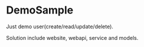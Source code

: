 # DemoSample
Just demo user(create/read/update/delete).

Solution include website, webapi, service and models.

